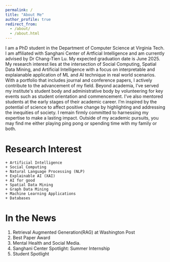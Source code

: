 ```yaml
---
permalink: /
title: "About Me"
author_profile: true
redirect_from: 
  - /about/
  - /about.html
---
```


I am a PhD student in the Department of Computer Science at Virginia Tech. I am affiliated with Sanghani Center of Artficial Intelligence and am currently advised by Dr Chang-Tien Lu. My expected graduation date is June 2025. My research interest lies at the intersection of  Social Computing, Spatial Data Mining, and Artificial Intelligence with a focus on interpretable and explaianable application of ML and AI technique in real world scenarios. With a portfolio that includes journal and conference papers, I actively contribute to the advancement of my field. Beyond academia, I’ve served my institute's student body and administrative body by volunteering for key events such as student orientation and commencement. I've also mentored students at the early stages of their academic career. I’m inspired by the potential of science to affect positive change by highlighting and addressing the inequities of society. I remain firmly committed to harnessing my expertise to make a lasting impact. Outside of my academic pursuits, you may find me either playing ping pong or spending time with my family or both. 

Research Interest
======
    + Artificial Intelligence 
    + Social Computing
    + Natural Language Processing (NLP)
    + Explainable AI (XAI)
    + AI for good
    + Spatial Data Mining
    + Graph Data Mining
    + Machine Learning Applications
    + Databases
    
In the News
======
1. Retrieval Augmented Generation(RAG) at Washington Post
2. Best Paper Award 
3. Mental Health and Social Media.
4. Sanghani Center Spotlight: Summer Internship
5. Student Spotlight
